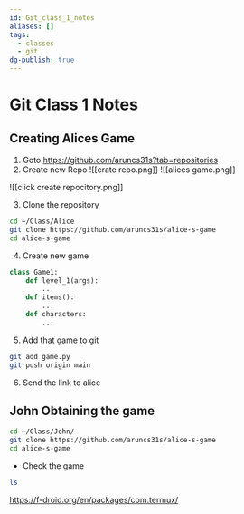 ```yaml
---
id: Git_class_1_notes
aliases: []
tags:
  - classes
  - git
dg-publish: true
---
```

# Git Class 1 Notes 

## Creating Alices Game
1. Goto https://github.com/aruncs31s?tab=repositories
2. Create new Repo  ![[crate repo.png]]
![[alices game.png]]

![[click create repocitory.png]]

3. Clone the repository 

```bash
cd ~/Class/Alice
git clone https://github.com/aruncs31s/alice-s-game
cd alice-s-game

```

4. Create new game 

```python
class Game1:
	def level_1(args):
		...
	def items():
		...
	def characters:
		...

```

5. Add that game to git 

```bash
git add game.py 
git push origin main

```

6. Send the link to alice 

## John Obtaining the game 

```bash
cd ~/Class/John/
git clone https://github.com/aruncs31s/alice-s-game
cd alice-s-game

```

- Check the game

```bash
ls 

```

https://f-droid.org/en/packages/com.termux/
